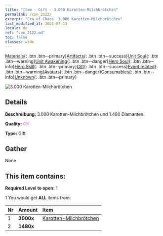 ```yaml
---
title: "Item - Gift - 3.000 Karotten-Milchbrötchen"
permalink: /con_2122/
excerpt: "Era of Chaos  3.000 Karotten-Milchbrötchen"
last_modified_at: 2021-07-13
locale: de
ref: "con_2122.md"
toc: false
classes: wide
---
```

 [Materials](/ItemsDE/){: .btn .btn--primary}[Artifacts](/ItemsDE/Artifacts/){: .btn .btn--success}[Unit Soul](/ItemsDE/UnitSoul/){: .btn .btn--warning}[Unit Awakening](/ItemsDE/UnitAwakening/){: .btn .btn--danger}[Hero Soul](/ItemsDE/HeroSoul/){: .btn .btn--info}[Hero Skill](/ItemsDE/HeroSkill/){: .btn .btn--primary}[Gift](/ItemsDE/Gift/){: .btn .btn--success}[Event related](/ItemsDE/Events/){: .btn .btn--warning}[Avatars](/ItemsDE/Avatars/){: .btn .btn--danger}[Consumables](/ItemsDE/Consumables/){: .btn .btn--info}[Unknown](/ItemsDE/Unknown/){: .btn .btn--primary}

 ![3.000 Karotten-Milchbrötchen](/images/t/i_907589.png)

## Details
 **Beschreibung:** 3.000 Karotten-Milchbrötchen und 1.480 Diamanten.

 **Quality:** <span style="color: #DA70D6">OK</span>

 **Type:** Gift

## Gather

  None

## This item contains:

 **Required Level to open:** 1

 1 You would get **ALL** items  from:

  | Nr | Amount |     Item    |
  |:---|:-------|:------------|
  | 1 |  **3000x** | [Karotten-Milchbrötchen](/ItemsDE/con_2119/) |  | 
  | 2 |  **1480x** | <i class="fas fa-gem"/> |  | 
